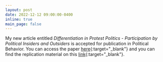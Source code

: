 ```yaml
---
layout: post
date: 2022-12-12 09:00:00-0400
inline: true
main_page: false
---
```


My new article entitled <i>Differentiation in Protest Politics - Participation by Political Insiders and Outsiders</i> is accepted for publication in Political Behavior. You can access the paper [here](https://doi.org/10.1007/s11109-022-09846-7){:target="_blank"} and you can find the replication material on this [link](https://doi.org/10.7910/DVN/IBZAOJ){:target="_blank"}.
